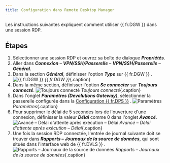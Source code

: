 ```yaml
---
title: Configuration dans Remote Desktop Manager
---
```

Les instructions suivantes expliquent comment utiliser {{ fr.DGW }} dans une session RDP.

## Étapes 

1. Sélectionner une session RDP et ouvrez sa boîte de dialogue ***Propriétés***. 
1. Aller dans ***Connexion*** – ***VPN/SSH/Passerelle*** – ***VPN/SSH/Passerelle*** – ***Général***.
1. Dans la section ***Général***, définisser l'option ***Type*** sur {{ fr.DGW }} . 
![{{ fr.DGW }}](/img/fr/server/DGW0008.png) 
*{{ fr.DGW }}*{.caption} 
1. Dans la même section, définisser l'option ***Se connecter*** sur ***Toujours connecté***. 
![Toujours connecté](/img/fr/server/DGW0009.png) 
*Toujours connecté*{.caption} 
1. Dans l'onglet ***Paramètres (Devolutions Gateway)***, sélectionner la passerelle configurée dans la [Configuration {{ fr.DPS }}](/server/dgw/fr/server-configuration/) . 
![Paramètres](/img/fr/server/DGW0007.png) 
*Paramètres*{.caption} 
1. Pour supprimer le délai de 5 secondes lors de l'ouverture d'une connexion, définisser la valeur ***Délai*** comme 0 dans l'onglet ***Avancé***. 
![Avancé – Délai d'attente après exécution – Délai](/img/fr/server/DGW0011.png) 
*Avancé – Délai d'attente après exécution – Délai*{.caption} 
1. Une fois la session RDP connectée, l'entrée de journal suivante doit se trouver dans ***Rapports – Journaux de la source de données***, qui sont situés dans l'interface web de {{ fr.DVLS }} . 
![Rapports – Journaux de la source de données](/img/fr/server/DGW0010.png) 
*Rapports – Journaux de la source de données*{.caption} 
